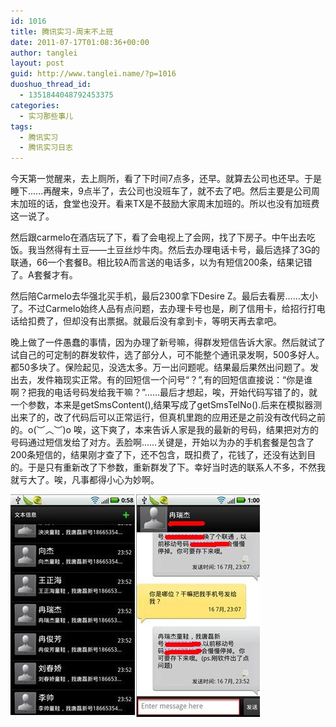 ```yaml
---
id: 1016
title: 腾讯实习-周末不上班
date: 2011-07-17T01:08:36+00:00
author: tanglei
layout: post
guid: http://www.tanglei.name/?p=1016
duoshuo_thread_id:
  - 1351844048792453375
categories:
  - 实习那些事儿
tags:
  - 腾讯实习
  - 腾讯实习日志
---
```

今天第一觉醒来，去上厕所，看了下时间7点多，还早。就算去公司也还早。于是睡下……再醒来，9点半了，去公司也没班车了，就不去了吧。然后主要是公司周末加班的话，食堂也没开。看来TX是不鼓励大家周末加班的。所以也没有加班费这一说了。

然后跟carmelo在酒店玩了下，看了会电视上了会网，找了下房子。中午出去吃饭。我当然得有土豆——土豆丝炒牛肉。然后去办理电话卡号，最后选择了3G的联通，66一个套餐B。相比较A而言送的电话多，以为有短信200条，结果记错了。A套餐才有。

然后陪Carmelo去华强北买手机，最后2300拿下Desire Z。最后去看房……太小了。不过Carmelo始终人品有点问题，去办理卡号也是，刷了信用卡，给招行打电话给扣费了，但却没有出票据。就最后没有拿到卡，等明天再去拿吧。

晚上做了一件愚蠢的事情，因为办理了新号嘛，得群发短信告诉大家。然后就试了试自己的可定制的群发软件，选了部分人，可不能整个通讯录发啊，500多好人。都50多块了。保险起见，没选太多。万一出问题呢。结果最后果然出问题了。发出去，发件箱现实正常。有的回短信一个问号“？”,有的回短信直接说：“你是谁啊？把我的电话号码发给我干嘛？”……最后才想起，唉，开始代码写错了的，就一个参数，本来是getSmsContent(),结果写成了getSmsTelNo().后来在模拟器测出来了的，改了代码后可以正常运行，但真机里跑的应用还是之前没有改代码之前的。o(︶︿︶)o 唉，这下爽了，本来告诉人家是我的最新的号码，结果把对方的号码通过短信发给了对方。丢脸啊……关键是，开始以为办的手机套餐是包含了200条短信的，结果刚才查了下，还不包含，既扣费了，花钱了，还没有达到目的。于是只有重新改了下参数，重新群发了下。幸好当时选的联系人不多，不然我就亏大了。唉，凡事都得小心为妙啊。

[<img class="aligncenter size-full wp-image-1017" title="msgTools-bug-by-careless" src="/wp-content/uploads/2011/07/msgTools-bug-by-careless.jpg" alt="可定制的短信群发工具bug"  />](/wp-content/uploads/2011/07/msgTools-bug-by-careless.jpg)
